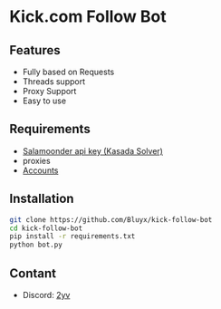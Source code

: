 # Kick.com Follow Bot

## Features
- Fully based on Requests
- Threads support
- Proxy Support
- Easy to use

## Requirements
- <a href="https://salamoonder.com/">Salamoonder api key (Kasada Solver)</a>
- proxies
- <a href="https://github.com/Bluyx/Kick.com-account-generator" target="_blank">Accounts</a>

## Installation
```bash
git clone https://github.com/Bluyx/kick-follow-bot
cd kick-follow-bot
pip install -r requirements.txt
python bot.py
```

## Contant
- Discord: <a href="https://discord.com/users/251794521908576257">2yv</a>
